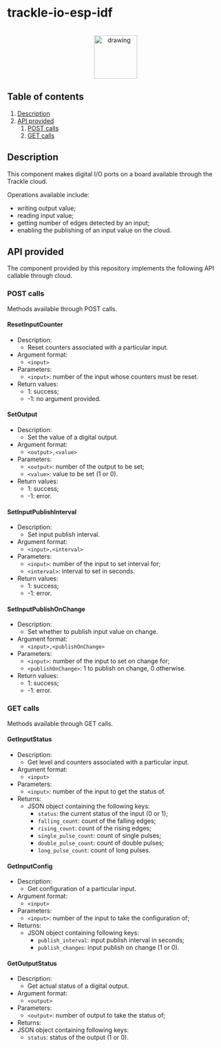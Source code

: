 # trackle-io-esp-idf

<p align="center">
<br><img src="https://www.trackle.io/wp-content/uploads/2022/06/iot-platform-trackle.png" alt="drawing" width="100"/></p>

## Table of contents

1. [Description](#description)
2. [API provided](#api-provided)
    1. [POST calls](#post-calls)
    2. [GET calls](#get-calls)

## Description

This component makes digital I/O ports on a board available through the Trackle cloud.

Operations available include:
* writing output value;
* reading input value;
* getting number of edges detected by an input;
* enabling the publishing of an input value on the cloud.

## API provided

The component provided by this repository implements the following API callable through cloud.

### POST calls
Methods available through POST calls.

#### ResetInputCounter
* Description:
  * Reset counters associated with a particular input.
* Argument format:
  * `<input>`
* Parameters:
  * `<input>`: number of the input whose counters must be reset. 
* Return values:
  * 1:  success;
  * -1: no argument provided.
  
#### SetOutput
* Description:
  * Set the value of a digital output.
* Argument format:
  * `<output>,<value>`
* Parameters:
  * `<output>`: number of the output to be set;
  * `<value>`: value to be set (1 or 0).
* Return values:
  * 1:  success;
  * -1: error.

#### SetInputPublishInterval
* Description:
  * Set input publish interval.
* Argument format:
  * `<input>,<interval>`
* Parameters:
  * `<input>`: number of the input to set interval for;
  * `<interval>`: interval to set in seconds.
* Return values:
  * 1:  success;
  * -1: error.

#### SetInputPublishOnChange
* Description:
  * Set whether to publish input value on change.
* Argument format:
  * `<input>,<publishOnChange>`
* Parameters:
  * `<input>`: number of the input to set on change for;
  * `<publishOnChange>`: 1 to publish on change, 0 otherwise.
* Return values:
  * 1:  success;
  * -1: error.
  
### GET calls
Methods available through GET calls.

#### GetInputStatus
* Description:
  * Get level and counters associated with a particular input.
* Argument format:
  * `<input>`
* Parameters:
  * `<input>`: number of the input to get the status of.
* Returns:
  * JSON object containing the following keys:
    * `status`: the current status of the input (0 or 1);
    * `falling_count`: count of the falling edges;
    * `rising_count`: count of the rising edges;
    * `single_pulse_count`: count of single pulses;
    * `double_pulse_count`: count of double pulses;
    * `long_pulse_count`: count of long pulses.

#### GetInputConfig
* Description:
  * Get configuration of a particular input.
* Argument format:
  * `<input>`
* Parameters:
  * `<input>`: number of the input to take the configuration of;
* Returns:
  * JSON object containing following keys:
    * `publish_interval`: input publish interval in seconds;
    * `publish_changes`: input publish on change (1 or 0).
    
#### GetOutputStatus
* Description:
  * Get actual status of a digital output.
* Argument format:
  * `<output>`
* Parameters:
  * `<output>`: number of output to take the status of;
* Returns:
* JSON object containing following keys:
    * `status`: status of the output (1 or 0).

